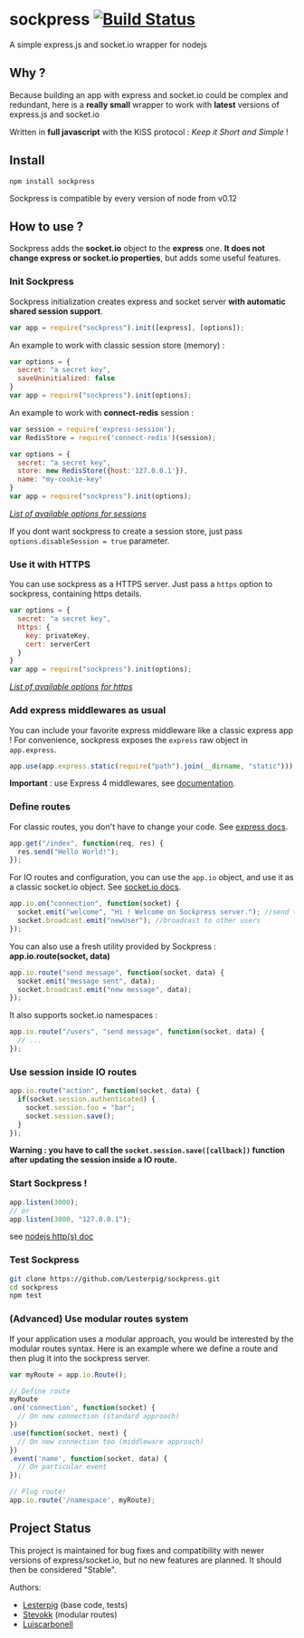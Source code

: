 sockpress [![Build Status](https://travis-ci.org/Lesterpig/sockpress.svg)](https://travis-ci.org/Lesterpig/sockpress)
=========

A simple express.js and socket.io wrapper for nodejs

Why ?
-----

Because building an app with express and socket.io could be complex and redundant, here is a **really small** wrapper to work with **latest** versions of express.js and socket.io

Written in **full javascript** with the KiSS protocol : *Keep it Short and Simple* !

Install
-------

```
npm install sockpress
```

Sockpress is compatible by every version of node from v0.12

How to use ?
------------

Sockpress adds the **socket.io** object to the **express** one. **It does not change express or socket.io properties**, but adds some useful features.

### Init Sockpress

Sockpress initialization creates express and socket server **with automatic shared session support**.

```javascript
var app = require("sockpress").init([express], [options]);
```

An example to work with classic session store (memory) :

```javascript
var options = {
  secret: "a secret key",
  saveUninitialized: false
}
var app = require("sockpress").init(options);
```

An example to work with **connect-redis** session :

```javascript
var session = require('express-session');
var RedisStore = require('connect-redis')(session);

var options = {
  secret: "a secret key",
  store: new RedisStore({host:'127.0.0.1'}),
  name: "my-cookie-key"
}
var app = require("sockpress").init(options);
```

*[List of available options for sessions](https://github.com/expressjs/session#options)*

If you dont want sockpress to create a session store, just pass `options.disableSession = true` parameter.

### Use it with HTTPS

You can use sockpress as a HTTPS server. Just pass a `https` option to sockpress, containing https details.

```javascript
var options = {
  secret: "a secret key",
  https: {
    key: privateKey,
    cert: serverCert
  }
}
var app = require("sockpress").init(options);
```

*[List of available options for https](http://nodejs.org/api/tls.html#tls_tls_createserver_options_secureconnectionlistener)*

### Add express middlewares as usual

You can include your favorite express middleware like a classic express app ! For convenience, sockpress exposes the `express` raw object in `app.express`.

```javascript
app.use(app.express.static(require("path").join(__dirname, "static")));
```

**Important** : use Express 4 middlewares, see [documentation](http://expressjs.com/migrating-4.html#core-changes).

### Define routes

For classic routes, you don't have to change your code. See [express docs](http://expressjs.com/4x/api.html).

```javascript
app.get("/index", function(req, res) {
  res.send("Hello World!");
});
```

For IO routes and configuration, you can use the `app.io` object, and use it as a classic socket.io object. See [socket.io docs](http://socket.io/docs/).

```javascript
app.io.on("connection", function(socket) {
  socket.emit("welcome", "Hi ! Welcome on Sockpress server."); //send to the connected socket
  socket.broadcast.emit("newUser"); //broadcast to other users
});
```

You can also use a fresh utility provided by Sockpress : **app.io.route(socket, data)**

```javascript
app.io.route("send message", function(socket, data) {
  socket.emit("message sent", data);
  socket.broadcast.emit("new message", data);
});
```

It also supports socket.io namespaces :

```javascript
app.io.route("/users", "send message", function(socket, data) {
  // ...
});
```

### Use session inside IO routes

```javascript
app.io.route("action", function(socket, data) {
  if(socket.session.authenticated) {
    socket.session.foo = "bar";
    socket.session.save();
  }
});
```

**Warning : you have to call the `socket.session.save([callback])` function after updating the session inside a IO route.**

### Start Sockpress !

```javascript
app.listen(3000);
// or
app.listen(3000, "127.0.0.1");
```

see [nodejs http(s) doc](http://nodejs.org/api/http.html#http_server_listen_port_hostname_backlog_callback)

### Test Sockpress

```bash
git clone https://github.com/Lesterpig/sockpress.git
cd sockpress
npm test
```

### (Advanced) Use modular routes system

If your application uses a modular approach, you would be interested by the modular routes syntax.
Here is an example where we define a route and then plug it into the sockpress server.

```javascript
var myRoute = app.io.Route();

// Define route
myRoute
.on('connection', function(socket) {
  // On new connection (standard approach)
})
.use(function(socket, next) {
  // On new connection too (middleware approach)
})
.event('name', function(socket, data) {
  // On particular event
});

// Plug route!
app.io.route('/namespace', myRoute);
```

Project Status
--------------

This project is maintained for bug fixes and compatibility with newer versions of express/socket.io, but no new features are planned. It should then be considered "Stable".

Authors:
- [Lesterpig](https://github.com/lesterpig) (base code, tests)
- [Stevokk](https://github.com/stevokk) (modular routes)
- [Luiscarbonell](https://github.com/luiscarbonell)
